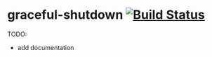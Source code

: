 # graceful-shutdown [![Build Status](https://travis-ci.org/emludei/graceful-shutdown.svg?branch=master)](https://travis-ci.org/emludei/graceful-shutdown)

TODO:
* add documentation